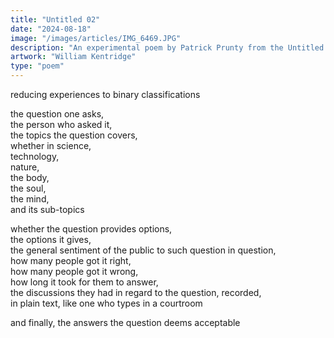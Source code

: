 ```yaml
---
title: "Untitled 02"
date: "2024-08-18"
image: "/images/articles/IMG_6469.JPG"
description: "An experimental poem by Patrick Prunty from the Untitled Collection."
artwork: "William Kentridge"
type: "poem"
---
```


reducing experiences to binary classifications

the question one asks, \
the person who asked it, \
the topics the question covers, \
whether in science, \
technology, \
nature, \
the body, \
the soul, \
the mind, \
and its sub-topics 

whether the question provides options, \
the options it gives, \
the general sentiment of the public to such question in question, \
how many people got it right, \
how many people got it wrong, \
how long it took for them to answer, \
the discussions they had in regard to the question, recorded, \
in plain text, like one who types in a courtroom 

and finally, the answers the question deems acceptable
